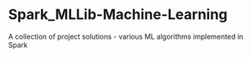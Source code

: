 # Spark_MLLib-Machine-Learning
A collection of project solutions  - various ML algorithms implemented in Spark

